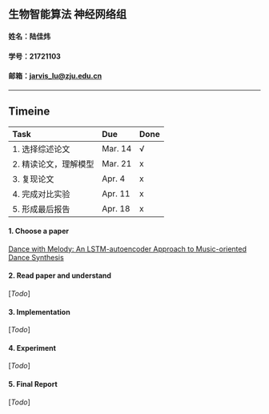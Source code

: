 ## 生物智能算法 神经网络组
#### 姓名：陆佳炜 
#### 学号：21721103
#### 邮箱：jarvis_lu@zju.edu.cn

---

## Timeine  

| Task | Due | Done |
| :- | :- | :- |
| 1. 选择综述论文 | Mar. 14 | &radic; |  
| 2. 精读论文，理解模型 | Mar. 21 | x |  
| 3. 复现论文 | Apr. 4 | x |  
| 4. 完成对比实验 | Apr. 11 | x |  
| 5. 形成最后报告 | Apr. 18 | x |  


#### 1. Choose a paper

[Dance with Melody: An LSTM-autoencoder Approach to Music-oriented Dance Synthesis](https://hcsi.cs.tsinghua.edu.cn/Paper/Paper18/MM18-TANGTAORAN.pdf)

#### 2. Read paper and understand

[*Todo*]

#### 3. Implementation

[*Todo*]

#### 4. Experiment

[*Todo*]

#### 5. Final Report

[*Todo*]
